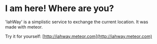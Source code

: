 # I am here! Where are you?

'IahWay' is a simplistic service to exchange the current location. It was made with meteor.

Try it for yourself: [http://iahway.meteor.com](http://iahway.meteor.com)